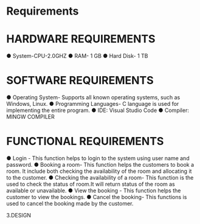 # Requirements

# HARDWARE REQUIREMENTS
● System-CPU-2.0GHZ
● RAM- 1 GB 
● Hard Disk- 1 TB 
 
 
 # SOFTWARE REQUIREMENTS
 ● Operating System- Supports all known operating systems, such as Windows, Linux. 
 ● Programming Languages- C language  is used for implementing the entire program.
 ● IDE: Visual Studio Code
 ● Compiler: MINGW COMPILER 
 
 
 
# FUNCTIONAL REQUIREMENTS
● Login - This function helps to login to the system using user name and password.
● Booking a room- This function helps the customers to book a room. It include both checking the availability of the room and allocating it to the customer.
● Checking the availability of a room- This function is the used to check the status of room.It will return status of the room as available or unavailable.
● View the booking - This function helps the customer to view the bookings. 
● Cancel the booking- This functions is used to cancel the booking made by the customer. 
 
 
 
 
 
 
 
 
3.DESIGN 
 
 
  
